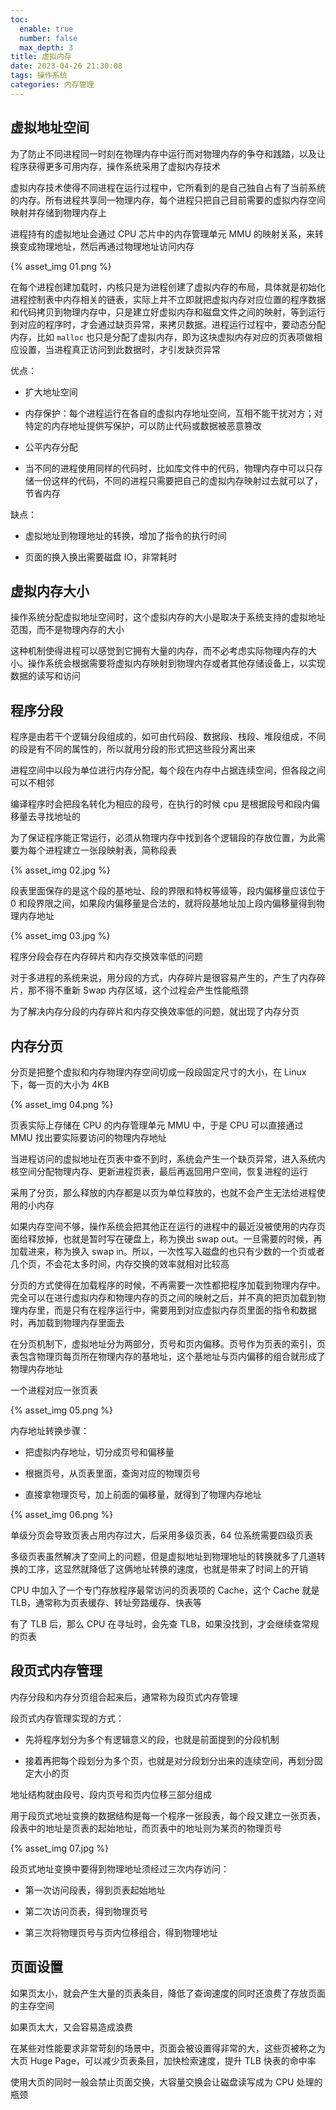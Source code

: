 ```yaml
---
toc:
  enable: true
  number: false
  max_depth: 3
title: 虚拟内存
date: 2023-04-26 21:30:08
tags: 操作系统
categories: 内存管理
---
```


## 虚拟地址空间

为了防止不同进程同一时刻在物理内存中运行而对物理内存的争夺和践踏，以及让程序获得更多可用内存，操作系统采用了虚拟内存技术

虚拟内存技术使得不同进程在运行过程中，它所看到的是自己独自占有了当前系统的内存。所有进程共享同一物理内存，每个进程只把自己目前需要的虚拟内存空间映射并存储到物理内存上

进程持有的虚拟地址会通过 CPU 芯片中的内存管理单元 MMU 的映射关系，来转换变成物理地址，然后再通过物理地址访问内存

{% asset_img 01.png %}

在每个进程创建加载时，内核只是为进程创建了虚拟内存的布局，具体就是初始化进程控制表中内存相关的链表，实际上并不立即就把虚拟内存对应位置的程序数据和代码拷贝到物理内存中，只是建立好虚拟内存和磁盘文件之间的映射，等到运行到对应的程序时，才会通过缺页异常，来拷贝数据。进程运行过程中，要动态分配内存，比如 `malloc` 也只是分配了虚拟内存，即为这块虚拟内存对应的页表项做相应设置，当进程真正访问到此数据时，才引发缺页异常

优点：

- 扩大地址空间

- 内存保护：每个进程运行在各自的虚拟内存地址空间，互相不能干扰对方；对特定的内存地址提供写保护，可以防止代码或数据被恶意篡改

- 公平内存分配

- 当不同的进程使用同样的代码时，比如库文件中的代码，物理内存中可以只存储一份这样的代码，不同的进程只需要把自己的虚拟内存映射过去就可以了，节省内存

缺点：

- 虚拟地址到物理地址的转换，增加了指令的执行时间

- 页面的换入换出需要磁盘 IO，非常耗时

## 虚拟内存大小

操作系统分配虚拟地址空间时，这个虚拟内存的大小是取决于系统支持的虚拟地址范围，而不是物理内存的大小

这种机制使得进程可以感觉到它拥有大量的内存，而不必考虑实际物理内存的大小。操作系统会根据需要将虚拟内存映射到物理内存或者其他存储设备上，以实现数据的读写和访问

## 程序分段

程序是由若干个逻辑分段组成的，如可由代码段、数据段、栈段、堆段组成，不同的段是有不同的属性的，所以就用分段的形式把这些段分离出来

进程空间中以段为单位进行内存分配，每个段在内存中占据连续空间，但各段之间可以不相邻

编译程序时会把段名转化为相应的段号，在执行的时候 cpu 是根据段号和段内偏移量去寻找地址的

为了保证程序能正常运行，必须从物理内存中找到各个逻辑段的存放位置，为此需要为每个进程建立一张段映射表，简称段表

{% asset_img 02.jpg %}

段表里面保存的是这个段的基地址、段的界限和特权等级等，段内偏移量应该位于 0 和段界限之间，如果段内偏移量是合法的，就将段基地址加上段内偏移量得到物理内存地址

{% asset_img 03.jpg %}

程序分段会存在内存碎片和内存交换效率低的问题

对于多进程的系统来说，用分段的方式，内存碎片是很容易产生的，产生了内存碎片，那不得不重新 Swap 内存区域，这个过程会产生性能瓶颈

为了解决内存分段的内存碎片和内存交换效率低的问题，就出现了内存分页

## 内存分页

分页是把整个虚拟和内存物理内存空间切成一段段固定尺寸的大小，在 Linux 下，每一页的大小为 4KB

{% asset_img 04.png %}

页表实际上存储在 CPU 的内存管理单元 MMU 中，于是 CPU 可以直接通过 MMU 找出要实际要访问的物理内存地址

当进程访问的虚拟地址在页表中查不到时，系统会产生一个缺页异常，进入系统内核空间分配物理内存、更新进程页表，最后再返回用户空间，恢复进程的运行

采用了分页，那么释放的内存都是以页为单位释放的，也就不会产生无法给进程使用的小内存

如果内存空间不够，操作系统会把其他正在运行的进程中的最近没被使用的内存页面给释放掉，也就是暂时写在硬盘上，称为换出 swap out。一旦需要的时候，再加载进来，称为换入 swap in。所以，一次性写入磁盘的也只有少数的一个页或者几个页，不会花太多时间，内存交换的效率就相对比较高

分页的方式使得在加载程序的时候，不再需要一次性都把程序加载到物理内存中。完全可以在进行虚拟内存和物理内存的页之间的映射之后，并不真的把页加载到物理内存里，而是只有在程序运行中，需要用到对应虚拟内存页里面的指令和数据时，再加载到物理内存里面去

在分页机制下，虚拟地址分为两部分，页号和页内偏移。页号作为页表的索引，页表包含物理页每页所在物理内存的基地址，这个基地址与页内偏移的组合就形成了物理内存地址

一个进程对应一张页表

{% asset_img 05.png %}

内存地址转换步骤：

- 把虚拟内存地址，切分成页号和偏移量

- 根据页号，从页表里面，查询对应的物理页号

- 直接拿物理页号，加上前面的偏移量，就得到了物理内存地址

{% asset_img 06.png %}

单级分页会导致页表占用内存过大，后采用多级页表，64 位系统需要四级页表

多级页表虽然解决了空间上的问题，但是虚拟地址到物理地址的转换就多了几道转换的工序，这显然就降低了这俩地址转换的速度，也就是带来了时间上的开销

CPU 中加入了一个专门存放程序最常访问的页表项的 Cache，这个 Cache 就是 TLB，通常称为页表缓存、转址旁路缓存、快表等

有了 TLB 后，那么 CPU 在寻址时，会先查 TLB，如果没找到，才会继续查常规的页表

## 段页式内存管理

内存分段和内存分页组合起来后，通常称为段页式内存管理

段页式内存管理实现的方式：

- 先将程序划分为多个有逻辑意义的段，也就是前面提到的分段机制

- 接着再把每个段划分为多个页，也就是对分段划分出来的连续空间，再划分固定大小的页

地址结构就由段号、段内页号和页内位移三部分组成

用于段页式地址变换的数据结构是每一个程序一张段表，每个段又建立一张页表，段表中的地址是页表的起始地址，而页表中的地址则为某页的物理页号

{% asset_img 07.jpg %}

段页式地址变换中要得到物理地址须经过三次内存访问：

- 第一次访问段表，得到页表起始地址

- 第二次访问页表，得到物理页号

- 第三次将物理页号与页内位移组合，得到物理地址

## 页面设置

如果页太小，就会产生大量的页表条目，降低了查询速度的同时还浪费了存放页面的主存空间

如果页太大，又会容易造成浪费

在某些对性能要求非常苛刻的场景中，页面会被设置得非常的大，这些页被称之为大页 Huge Page，可以减少页表条目，加快检索速度，提升 TLB 快表的命中率

使用大页的同时一般会禁止页面交换，大容量交换会让磁盘读写成为 CPU 处理的瓶颈